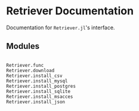 # Retriever Documentation

Documentation for `Retriever.jl`'s interface.

## Modules


```@autodocs

Retriever.func
Retriever.download
Retriever.install_csv
Retriever.install_mysql
Retriever.install_postgres
Retriever.install_sqlite
Retriever.install_msacces
Retriever.install_json

```
